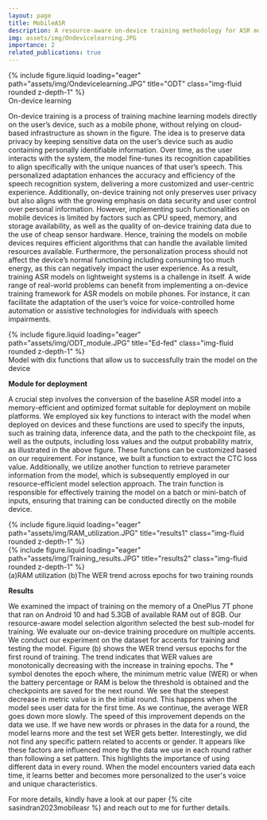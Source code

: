 ```yaml
---
layout: page
title: MobileASR
description: A resource-aware on-device training methodology for ASR models on mobilephones
img: assets/img/Ondevicelearning.JPG
importance: 2
related_publications: true
---
```


<div class="row justify-content-sm-center">
    <div class="col-sm-4 mt-3 mt-md-0">
        {% include figure.liquid loading="eager" path="assets/img/Ondevicelearning.JPG" title="ODT" class="img-fluid rounded z-depth-1" %}
    </div>
</div>
<div class="caption"> On-device learning
</div>

On-device training is a process of training machine learning models directly on the user’s device, such as a mobile phone, without relying on cloud-based infrastructure as shown in the figure. The idea is to preserve data privacy by keeping sensitive data on the user’s device such as audio containing personally identifiable information. Over time, as the user interacts with the system, the model fine-tunes its recognition capabilities to align specifically with the unique nuances of that user’s speech. This personalized adaptation enhances the accuracy and efficiency of the speech recognition system, delivering a more customized and user-centric experience. Additionally, on-device training not only preserves user privacy but also aligns with the growing emphasis on data security and user control over personal information.
However, implementing such functionalities on mobile devices is limited by factors such as CPU speed, memory, and storage availability, as well as the quality of on-device training data due to the use of cheap sensor hardware. Hence, training the models on mobile devices requires efficient algorithms that can handle the available limited resources available. Furthermore, the personalization process should not affect the device’s normal functioning including consuming too much energy, as this can negatively impact the user experience. As a result, training ASR models on lightweight systems is a challenge in itself. A wide range of real-world problems can benefit from implementing a on-device training framework for ASR models on mobile phones. For instance, it can facilitate the adaptation of the user’s voice for voice-controlled home automation or assistive technologies for individuals with speech impairments.

<div class="row justify-content-sm-center">
    <div class="col-sm-8 mt-3 mt-md-0">
        {% include figure.liquid loading="eager" path="assets/img/ODT_module.JPG" title="Ed-fed" class="img-fluid rounded z-depth-1" %}
    </div>
</div>
<div class="caption">
Model with dix functions that allow us to successfully train the model on the device
</div>

**Module for deployment**

A crucial step involves the conversion of the baseline ASR model into a memory-efficient and optimized format suitable for deployment on mobile platforms. We employed six key functions to interact with the model when deployed on devices and these functions are used to specify the inputs, such as training data, inference data, and the path to the checkpoint file, as well as the outputs, including loss values and the output probability matrix, as illustrated in the above figure. These functions can be customized based on our requirement. For instance, we built a function to extract the CTC loss value. Additionally, we utilize another function to retrieve parameter information from the model, which is subsequently employed in our resource-efficient model selection approach. The train function is responsible for effectively training the model on a batch or mini-batch of inputs, ensuring that training can be conducted directly on the mobile device.


<div class="row">
    <div class="col-sm-6 mt-3 mt-md-0">
        {% include figure.liquid loading="eager" path="assets/img/RAM_utilization.JPG" title="results1" class="img-fluid rounded z-depth-1" %}
    </div>
    <div class="col-sm-6 mt-3 mt-md-0">
        {% include figure.liquid loading="eager" path="assets/img/Training_results.JPG" title="results2" class="img-fluid rounded z-depth-1" %}
    </div>
</div>
<div class="caption">
(a)RAM utilization (b)The WER trend across epochs for two training rounds
</div>


**Results**

We examined the impact of training on the memory of a OnePlus 7T phone that ran on Android 10 and had 5.3GB of available RAM out of 8GB. Our resource-aware model selection algorithm selected the best sub-model for training. We evaluate our on-device training procedure on multiple accents. We conduct our experiment on the dataset for accents for training and testing the model. Figure (b) shows the WER trend versus epochs for the first round of training. The trend indicates that WER values are monotonically decreasing with the increase in training epochs. The * symbol denotes the epoch where, the minimum metric value (WER) or when the battery percentage or RAM is below the threshold is obtained and the checkpoints are saved for the next round. We see that the steepest decrease in metric value is in the initial round. This happens when the model sees user data for the first time. As we continue, the average WER goes down more slowly. The speed of this improvement depends on the data we use. If we have new words or phrases in the data for a round, the model learns more and the test set WER gets better. Interestingly, we did not find any specific pattern related to accents or gender. It appears like these factors are influenced more by the data we use in each round rather than following a set pattern. This highlights the importance of using different data in every round. When the model encounters varied data each time, it learns better and becomes more personalized to the user's voice and unique characteristics.

For more details, kindly have a look at our paper {% cite sasindran2023mobileasr %} and reach out to me for further details.

